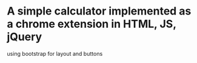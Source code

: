 # A simple calculator implemented as a chrome extension in HTML, JS, jQuery

using bootstrap for layout and buttons
